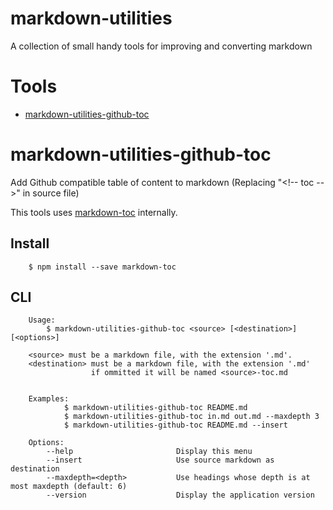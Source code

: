 # markdown-utilities
A collection of small handy tools for improving and converting markdown

# Tools

<!-- toc -->

- [markdown-utilities-github-toc](#markdown-utilities-github-toc)

<!-- tocstop -->

# markdown-utilities-github-toc

Add Github compatible table of content to markdown (Replacing "&lt;!-- toc --&gt;" in source file)

This tools uses [markdown-toc](https://github.com/jonschlinkert/markdown-toc#tocinsert) internally.

## Install

```shell
    $ npm install --save markdown-toc
```

## CLI

```
    Usage:
        $ markdown-utilities-github-toc <source> [<destination>] [<options>]

    <source> must be a markdown file, with the extension '.md'.
    <destination> must be a markdown file, with the extension '.md'
                  if ommitted it will be named <source>-toc.md


    Examples:
            $ markdown-utilities-github-toc README.md
            $ markdown-utilities-github-toc in.md out.md --maxdepth 3
            $ markdown-utilities-github-toc README.md --insert

    Options:
        --help                       Display this menu
        --insert                     Use source markdown as destination
        --maxdepth=<depth>           Use headings whose depth is at most maxdepth (default: 6)
        --version                    Display the application version
```
